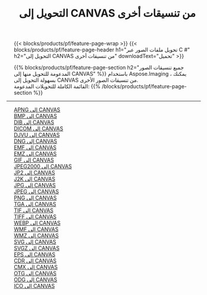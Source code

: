 ﻿---
title: التحويل إلى CANVAS من تنسيقات أخرى 
weight: 3920
url: /ar/net/conversion/to/canvas 
lang: ar
langdirlevel: 2
locales: zh-hans,ja,it,ru,de,es,fr,nl,id,lt,pl,pt,vi,tr,ko,zh-hant,ar,hi,th,sv,cs,uk,he
description: باستخدام Aspose.Imaging ، يمكنك بسهولة التحويل إلى CANVAS من تنسيقات أخرى
---

{{< blocks/products/pf/feature-page-wrap >}}
{{< blocks/products/pf/feature-page-header h1="تحويل ملفات الصور عبر C #" h2="التحويل إلى CANVAS من تنسيقات أخرى" downloadText="تحميل" >}}


{{% blocks/products/pf/feature-page-section  h2="جميع تنسيقات الصور المدعومة للتحويل منها إلى CANVAS" %}}
باستخدام Aspose.Imaging ، يمكنك بسهولة التحويل إلى CANVAS من تنسيقات الصور الأخرى.
<br/>
القائمة الكاملة للتحويلات المدعومة:
{{% /blocks/products/pf/feature-page-section %}}
<div class="container-fluid productfamilypage bg-gray">
    <div class="convertypes bg-gray agp-content section">
        <div class="container">
		<hr style="margin-left:-20px;"/>
		<div class="row other-converters">
		    <div class='col-md-2 other-converter remove-lp remove-rp'><a href="/imaging/ar/net/conversion/apng-to-canvas" >APNG إلى CANVAS</a></div>
<div class='col-md-2 other-converter remove-lp remove-rp'><a href="/imaging/ar/net/conversion/bmp-to-canvas" >BMP إلى CANVAS</a></div>
<div class='col-md-2 other-converter remove-lp remove-rp'><a href="/imaging/ar/net/conversion/dib-to-canvas" >DIB إلى CANVAS</a></div>
<div class='col-md-2 other-converter remove-lp remove-rp'><a href="/imaging/ar/net/conversion/dicom-to-canvas" >DICOM إلى CANVAS</a></div>
<div class='col-md-2 other-converter remove-lp remove-rp'><a href="/imaging/ar/net/conversion/djvu-to-canvas" >DJVU إلى CANVAS</a></div>
<div class='col-md-2 other-converter remove-lp remove-rp'><a href="/imaging/ar/net/conversion/dng-to-canvas" >DNG إلى CANVAS</a></div>
<div class='col-md-2 other-converter remove-lp remove-rp'><a href="/imaging/ar/net/conversion/emf-to-canvas" >EMF إلى CANVAS</a></div>
<div class='col-md-2 other-converter remove-lp remove-rp'><a href="/imaging/ar/net/conversion/emz-to-canvas" >EMZ إلى CANVAS</a></div>
<div class='col-md-2 other-converter remove-lp remove-rp'><a href="/imaging/ar/net/conversion/gif-to-canvas" >GIF إلى CANVAS</a></div>
<div class='col-md-2 other-converter remove-lp remove-rp'><a href="/imaging/ar/net/conversion/jpeg2000-to-canvas" >JPEG2000 إلى CANVAS</a></div>
<div class='col-md-2 other-converter remove-lp remove-rp'><a href="/imaging/ar/net/conversion/jp2-to-canvas" >JP2 إلى CANVAS</a></div>
<div class='col-md-2 other-converter remove-lp remove-rp'><a href="/imaging/ar/net/conversion/j2k-to-canvas" >J2K إلى CANVAS</a></div>
<div class='col-md-2 other-converter remove-lp remove-rp'><a href="/imaging/ar/net/conversion/jpg-to-canvas" >JPG إلى CANVAS</a></div>
<div class='col-md-2 other-converter remove-lp remove-rp'><a href="/imaging/ar/net/conversion/jpeg-to-canvas" >JPEG إلى CANVAS</a></div>
<div class='col-md-2 other-converter remove-lp remove-rp'><a href="/imaging/ar/net/conversion/png-to-canvas" >PNG إلى CANVAS</a></div>
<div class='col-md-2 other-converter remove-lp remove-rp'><a href="/imaging/ar/net/conversion/tga-to-canvas" >TGA إلى CANVAS</a></div>
<div class='col-md-2 other-converter remove-lp remove-rp'><a href="/imaging/ar/net/conversion/tif-to-canvas" >TIF إلى CANVAS</a></div>
<div class='col-md-2 other-converter remove-lp remove-rp'><a href="/imaging/ar/net/conversion/tiff-to-canvas" >TIFF إلى CANVAS</a></div>
<div class='col-md-2 other-converter remove-lp remove-rp'><a href="/imaging/ar/net/conversion/webp-to-canvas" >WEBP إلى CANVAS</a></div>
<div class='col-md-2 other-converter remove-lp remove-rp'><a href="/imaging/ar/net/conversion/wmf-to-canvas" >WMF إلى CANVAS</a></div>
<div class='col-md-2 other-converter remove-lp remove-rp'><a href="/imaging/ar/net/conversion/wmz-to-canvas" >WMZ إلى CANVAS</a></div>
<div class='col-md-2 other-converter remove-lp remove-rp'><a href="/imaging/ar/net/conversion/svg-to-canvas" >SVG إلى CANVAS</a></div>
<div class='col-md-2 other-converter remove-lp remove-rp'><a href="/imaging/ar/net/conversion/svgz-to-canvas" >SVGZ إلى CANVAS</a></div>
<div class='col-md-2 other-converter remove-lp remove-rp'><a href="/imaging/ar/net/conversion/eps-to-canvas" >EPS إلى CANVAS</a></div>
<div class='col-md-2 other-converter remove-lp remove-rp'><a href="/imaging/ar/net/conversion/cdr-to-canvas" >CDR إلى CANVAS</a></div>
<div class='col-md-2 other-converter remove-lp remove-rp'><a href="/imaging/ar/net/conversion/cmx-to-canvas" >CMX إلى CANVAS</a></div>
<div class='col-md-2 other-converter remove-lp remove-rp'><a href="/imaging/ar/net/conversion/otg-to-canvas" >OTG إلى CANVAS</a></div>
<div class='col-md-2 other-converter remove-lp remove-rp'><a href="/imaging/ar/net/conversion/odg-to-canvas" >ODG إلى CANVAS</a></div>
<div class='col-md-2 other-converter remove-lp remove-rp'><a href="/imaging/ar/net/conversion/ico-to-canvas" >ICO إلى CANVAS</a></div>
                </div>
        </div>
    </div>
</div>
<br/>

